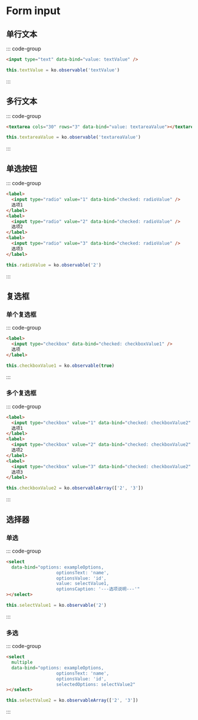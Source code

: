# Form input

## 单行文本

::: code-group

```html
<input type="text" data-bind="value: textValue" />
```

```js
this.textValue = ko.observable('textValue')
```

:::

## 多行文本

::: code-group

```html
<textarea cols="30" rows="3" data-bind="value: textareaValue"></textarea>
```

```js
this.textareaValue = ko.observable('textareaValue')
```

:::

## 单选按钮

::: code-group

```html
<label>
  <input type="radio" value="1" data-bind="checked: radioValue" />
  选项1
</label>
<label>
  <input type="radio" value="2" data-bind="checked: radioValue" />
  选项2
</label>
<label>
  <input type="radio" value="3" data-bind="checked: radioValue" />
  选项3
</label>
```

```js
this.radioValue = ko.observable('2')
```

:::

## 复选框

### 单个复选框

::: code-group

```html
<label>
  <input type="checkbox" data-bind="checked: checkboxValue1" />
  选项
</label>
```

```js
this.checkboxValue1 = ko.observable(true)
```

:::

### 多个复选框

::: code-group

```html
<label>
  <input type="checkbox" value="1" data-bind="checked: checkboxValue2" />
  选项1
</label>
<label>
  <input type="checkbox" value="2" data-bind="checked: checkboxValue2" />
  选项2
</label>
<label>
  <input type="checkbox" value="3" data-bind="checked: checkboxValue2" />
  选项3
</label>
```

```js
this.checkboxValue2 = ko.observableArray(['2', '3'])
```

:::

## 选择器

### 单选

::: code-group

```html
<select
  data-bind="options: exampleOptions,
                   optionsText: 'name',
                   optionsValue: 'id',
                   value: selectValue1,
                   optionsCaption: '---选项说明---'"
></select>
```

```js
this.selectValue1 = ko.observable('2')
```

:::

### 多选

::: code-group

```html
<select
  multiple
  data-bind="options: exampleOptions,
                   optionsText: 'name',
                   optionsValue: 'id',
                   selectedOptions: selectValue2"
></select>
```

```js
this.selectValue2 = ko.observableArray(['2', '3'])
```

:::
